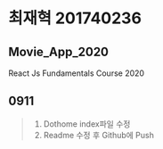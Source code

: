 # 최재혁 201740236
## Movie_App_2020

React Js Fundamentals Course 2020

## 0911
>1. Dothome index파일 수정
>2. Readme 수정 후 Github에 Push
